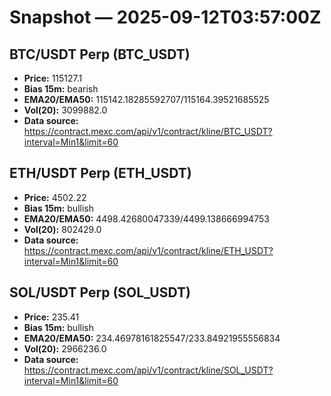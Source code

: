 # Snapshot — 2025-09-12T03:57:00Z

## BTC/USDT Perp (BTC_USDT)
- **Price:** 115127.1
- **Bias 15m:** bearish
- **EMA20/EMA50:** 115142.18285592707/115164.39521685525
- **Vol(20):** 3099882.0
- **Data source:** https://contract.mexc.com/api/v1/contract/kline/BTC_USDT?interval=Min1&limit=60

## ETH/USDT Perp (ETH_USDT)
- **Price:** 4502.22
- **Bias 15m:** bullish
- **EMA20/EMA50:** 4498.42680047339/4499.138666994753
- **Vol(20):** 802429.0
- **Data source:** https://contract.mexc.com/api/v1/contract/kline/ETH_USDT?interval=Min1&limit=60

## SOL/USDT Perp (SOL_USDT)
- **Price:** 235.41
- **Bias 15m:** bullish
- **EMA20/EMA50:** 234.46978161825547/233.84921955556834
- **Vol(20):** 2966236.0
- **Data source:** https://contract.mexc.com/api/v1/contract/kline/SOL_USDT?interval=Min1&limit=60
